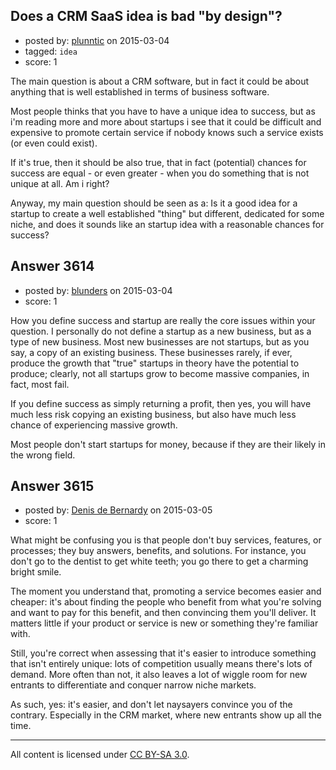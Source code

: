 ## Does a CRM SaaS idea is bad "by design"?

- posted by: [plunntic](https://stackexchange.com/users/2200821/plunntic) on 2015-03-04
- tagged: `idea`
- score: 1

The main question is about a CRM software, but in fact it could be about anything that is well established in terms of business software.

Most people thinks that you have to have a unique idea to success, but as i'm reading more and more about startups i see that it could be difficult and expensive to promote certain service if nobody knows such a service exists (or even could exist).

If it's true, then it should be also true, that in fact (potential) chances for success are equal - or even greater - when you do something that is not unique at all. Am i right?

Anyway, my main question should be seen as a: Is it a good idea for a startup to create a well established "thing" but different, dedicated for some niche, and does it sounds like an startup idea with a reasonable chances for success? 


## Answer 3614

- posted by: [blunders](https://stackexchange.com/users/216182/blunders) on 2015-03-04
- score: 1

How you define success and startup are really the core issues within your question. I personally do not define a startup as a new business, but as a type of new business. Most new businesses are not startups, but as you say, a copy of an existing business. These businesses rarely, if ever, produce the growth that "true" startups in theory have the potential to produce; clearly, not all startups grow to become massive companies, in fact, most fail.

If you define success as simply returning a profit, then yes, you will have much less risk copying an existing business, but also have much less chance of experiencing massive growth.

Most people don't start startups for money, because if they are their likely in the wrong field.


## Answer 3615

- posted by: [Denis de Bernardy](https://stackexchange.com/users/182468/denis-de-bernardy) on 2015-03-05
- score: 1

What might be confusing you is that people don't buy services, features, or processes; they buy answers, benefits, and solutions. For instance, you don't go to the dentist to get white teeth; you go there to get a charming bright smile.

The moment you understand that, promoting a service becomes easier and cheaper: it's about finding the people who benefit from what you're solving and want to pay for this benefit, and then convincing them you'll deliver. It matters little if your product or service is new or something they're familiar with.

Still, you're correct when assessing that it's easier to introduce something that isn't entirely unique: lots of competition usually means there's lots of demand. More often than not, it also leaves a lot of wiggle room for new entrants to differentiate and conquer narrow niche markets.

As such, yes: it's easier, and don't let naysayers convince you of the contrary. Especially in the CRM market, where new entrants show up all the time.



---

All content is licensed under [CC BY-SA 3.0](https://creativecommons.org/licenses/by-sa/3.0/).
